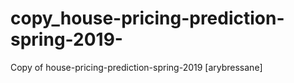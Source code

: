 # copy_house-pricing-prediction-spring-2019-
Copy of house-pricing-prediction-spring-2019 [arybressane]
